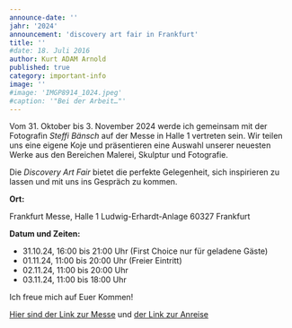 ```yaml
---
announce-date: ''
jahr: '2024'
announcement: 'discovery art fair in Frankfurt'
title: ''
#date: 18. Juli 2016
author: Kurt ADAM Arnold
published: true
category: important-info
image: ''
#image: 'IMGP8914_1024.jpeg'
#caption: '"Bei der Arbeit…"'
---
```



Vom 31. Oktober bis 3. November 2024 werde ich gemeinsam mit der Fotografin _Steffi Bänsch_ auf der Messe in Halle 1 vertreten sein. Wir teilen uns eine eigene Koje und präsentieren eine Auswahl unserer neuesten Werke aus den Bereichen Malerei, Skulptur und Fotografie.

Die _Discovery Art Fair_ bietet die perfekte Gelegenheit, sich inspirieren zu lassen und mit uns ins Gespräch zu kommen.

**Ort:**

Frankfurt Messe, Halle 1  Ludwig-Erhardt-Anlage 60327 Frankfurt

**Datum und Zeiten:**

- 31.10.24, 16:00 bis 21:00 Uhr    (First Choice nur für geladene Gäste)
- 01.11.24, 11:00 bis 20:00 Uhr    (Freier Eintritt)
- 02.11.24, 11:00 bis 20:00 Uhr
- 03.11.24, 11:00 bis 18:00 Uhr
 

Ich freue mich auf Euer Kommen!

[Hier sind der Link zur Messe](https://discoveryartfair.com/de/fairs/frankfurt/) und [der Link zur Anreise](https://discoveryartfair.com/de/fairs/frankfurt/anreise/)
